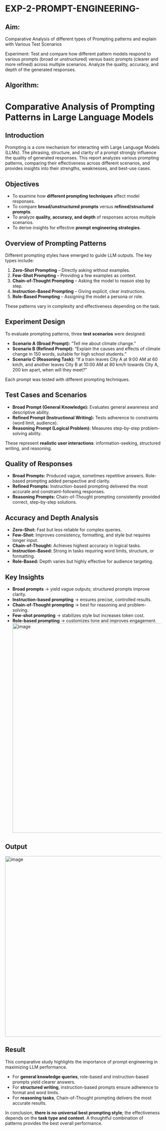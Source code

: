 # EXP-2-PROMPT-ENGINEERING-

## Aim: 
Comparative Analysis of different types of Prompting patterns and explain with Various Test Scenarios

Experiment:
Test and compare how different pattern models respond to various prompts (broad or unstructured) versus basic prompts (clearer and more refined) across multiple scenarios. 
Analyze the quality, accuracy, and depth of the generated responses.


## Algorithm:

# Comparative Analysis of Prompting Patterns in Large Language Models

## Introduction

Prompting is a core mechanism for interacting with Large Language Models (LLMs). The phrasing, structure, and clarity of a prompt strongly influence the quality of generated responses. This report analyzes various prompting patterns, comparing their effectiveness across different scenarios, and provides insights into their strengths, weaknesses, and best-use cases.


##  Objectives

* To examine how **different prompting techniques** affect model responses.
* To compare **broad/unstructured prompts** versus **refined/structured prompts**.
* To analyze **quality, accuracy, and depth** of responses across multiple scenarios.
* To derive insights for effective **prompt engineering strategies**.


## Overview of Prompting Patterns

Different prompting styles have emerged to guide LLM outputs. The key types include:

1. **Zero-Shot Prompting** – Directly asking without examples.
2. **Few-Shot Prompting** – Providing a few examples as context.
3. **Chain-of-Thought Prompting** – Asking the model to reason step by step.
4. **Instruction-Based Prompting** – Giving explicit, clear instructions.
5. **Role-Based Prompting** – Assigning the model a persona or role.

These patterns vary in complexity and effectiveness depending on the task.


##  Experiment Design

To evaluate prompting patterns, three **test scenarios** were designed:

* **Scenario A (Broad Prompt):** “Tell me about climate change.”
* **Scenario B (Refined Prompt):** “Explain the causes and effects of climate change in 150 words, suitable for high school students.”
* **Scenario C (Reasoning Task):** “If a train leaves City A at 9:00 AM at 60 km/h, and another leaves City B at 10:00 AM at 80 km/h towards City A, 200 km apart, when will they meet?”

Each prompt was tested with different prompting techniques.


## Test Cases and Scenarios

* **Broad Prompt (General Knowledge):** Evaluates general awareness and descriptive ability.
* **Refined Prompt (Instructional Writing):** Tests adherence to constraints (word limit, audience).
* **Reasoning Prompt (Logical Problem):** Measures step-by-step problem-solving ability.

These represent **realistic user interactions**: information-seeking, structured writing, and reasoning.


## Quality of Responses

* **Broad Prompts:** Produced vague, sometimes repetitive answers. Role-based prompting added perspective and clarity.
* **Refined Prompts:** Instruction-based prompting delivered the most accurate and constraint-following responses.
* **Reasoning Prompts:** Chain-of-Thought prompting consistently provided correct, step-by-step solutions.


## Accuracy and Depth Analysis

* **Zero-Shot:** Fast but less reliable for complex queries.
* **Few-Shot:** Improves consistency, formatting, and style but requires longer input.
* **Chain-of-Thought:** Achieves highest accuracy in logical tasks.
* **Instruction-Based:** Strong in tasks requiring word limits, structure, or formatting.
* **Role-Based:** Depth varies but highly effective for audience targeting.


## Key Insights

* **Broad prompts** → yield vague outputs; structured prompts improve clarity.
* **Instruction-based prompting** → ensures precise, controlled results.
* **Chain-of-Thought prompting** → best for reasoning and problem-solving.
* **Few-shot prompting** → stabilizes style but increases token cost.
* **Role-based prompting** → customizes tone and improves engagement.
  <img width="1200" height="675" alt="image" src="https://github.com/user-attachments/assets/d6c60736-5ff4-4dd0-8ccc-4144b12074a1" />



##  Output

<img width="1206" height="582" alt="image" src="https://github.com/user-attachments/assets/55b20149-ce1a-4a03-bdb1-d92236e58d68" />

## Result
This comparative study highlights the importance of prompt engineering in maximizing LLM performance.

* For **general knowledge queries**, role-based and instruction-based prompts yield clearer answers.
* For **structured writing**, instruction-based prompts ensure adherence to format and word limits.
* For **reasoning tasks**, Chain-of-Thought prompting delivers the most accurate results.

In conclusion, **there is no universal best prompting style**; the effectiveness depends on the **task type and context**. A thoughtful combination of patterns provides the best overall performance.


